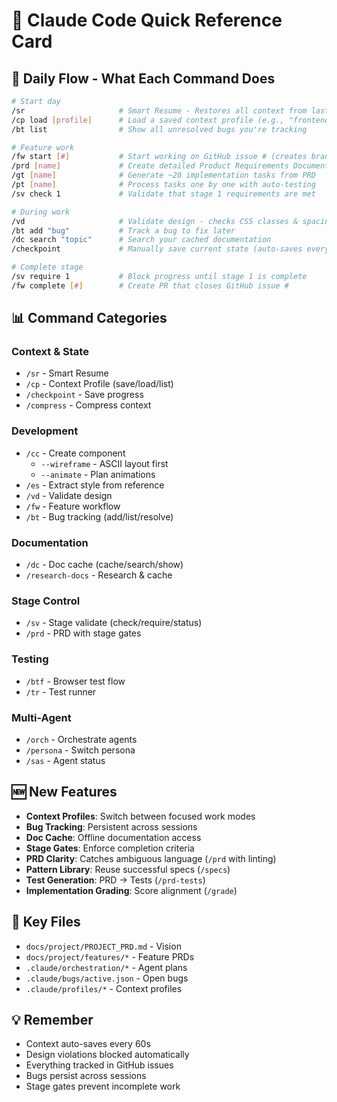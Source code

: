# 🎯 Claude Code Quick Reference Card

## 🚀 Daily Flow - What Each Command Does
```bash
# Start day
/sr                     # Smart Resume - Restores all context from last session
/cp load [profile]      # Load a saved context profile (e.g., "frontend", "backend")
/bt list                # Show all unresolved bugs you're tracking

# Feature work
/fw start [#]           # Start working on GitHub issue # (creates branch)
/prd [name]             # Create detailed Product Requirements Document
/gt [name]              # Generate ~20 implementation tasks from PRD
/pt [name]              # Process tasks one by one with auto-testing
/sv check 1             # Validate that stage 1 requirements are met

# During work
/vd                     # Validate design - checks CSS classes & spacing
/bt add "bug"           # Track a bug to fix later
/dc search "topic"      # Search your cached documentation
/checkpoint             # Manually save current state (auto-saves every 60s)

# Complete stage
/sv require 1           # Block progress until stage 1 is complete
/fw complete [#]        # Create PR that closes GitHub issue #
```

## 📊 Command Categories

### Context & State
- `/sr` - Smart Resume
- `/cp` - Context Profile (save/load/list)
- `/checkpoint` - Save progress
- `/compress` - Compress context

### Development
- `/cc` - Create component
  - `--wireframe` - ASCII layout first
  - `--animate` - Plan animations
- `/es` - Extract style from reference
- `/vd` - Validate design
- `/fw` - Feature workflow
- `/bt` - Bug tracking (add/list/resolve)

### Documentation
- `/dc` - Doc cache (cache/search/show)
- `/research-docs` - Research & cache

### Stage Control
- `/sv` - Stage validate (check/require/status)
- `/prd` - PRD with stage gates

### Testing
- `/btf` - Browser test flow
- `/tr` - Test runner

### Multi-Agent
- `/orch` - Orchestrate agents
- `/persona` - Switch persona
- `/sas` - Agent status

## 🆕 New Features
- **Context Profiles**: Switch between focused work modes
- **Bug Tracking**: Persistent across sessions
- **Doc Cache**: Offline documentation access
- **Stage Gates**: Enforce completion criteria
- **PRD Clarity**: Catches ambiguous language (`/prd` with linting)
- **Pattern Library**: Reuse successful specs (`/specs`)
- **Test Generation**: PRD → Tests (`/prd-tests`)
- **Implementation Grading**: Score alignment (`/grade`)

## 🔑 Key Files
- `docs/project/PROJECT_PRD.md` - Vision
- `docs/project/features/*` - Feature PRDs
- `.claude/orchestration/*` - Agent plans
- `.claude/bugs/active.json` - Open bugs
- `.claude/profiles/*` - Context profiles

## 💡 Remember
- Context auto-saves every 60s
- Design violations blocked automatically
- Everything tracked in GitHub issues
- Bugs persist across sessions
- Stage gates prevent incomplete work
